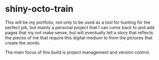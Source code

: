 # shiny-octo-train
This will be my portfolio, not only to be used as a tool for hunting for the perfect job, but mainly a personal project that I can come back to and add pages that my not make sense, but will eventually tell a story that reflects the pieces of me that require this digital medium to from the pictures that create the words.  

The main focus of this build is project management and version control. 
